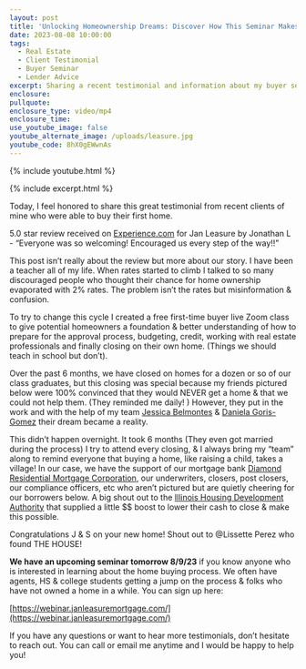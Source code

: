 ```yaml
---
layout: post
title: 'Unlocking Homeownership Dreams: Discover How This Seminar Makes It Possible'
date: 2023-08-08 10:00:00
tags:
  - Real Estate
  - Client Testimonial
  - Buyer Seminar
  - Lender Advice
excerpt: Sharing a recent testimonial and information about my buyer seminar.
enclosure:
pullquote:
enclosure_type: video/mp4
enclosure_time:
use_youtube_image: false
youtube_alternate_image: /uploads/leasure.jpg
youtube_code: 8hX0gEWwnAs
---
```

{% include youtube.html %}

{% include excerpt.html %}

Today, I feel honored to share this great testimonial from recent clients of mine who were able to buy their first home.

5\.0 star review received on&nbsp;[Experience.com](http://experience.com/) for Jan Leasure by Jonathan L - “Everyone was so welcoming! Encouraged us every step of the way!!”

This post isn’t really about the review but more about our story. I have been a teacher all of my life. When rates started to climb I talked to so many discouraged people who thought their chance for home ownership evaporated with 2% rates. The problem isn’t the rates but misinformation & confusion.&nbsp;

To try to change this cycle I created a free first-time buyer live Zoom class to give potential homeowners a foundation & better understanding of how to prepare for the approval process, budgeting, credit, working with real estate professionals and finally closing on their own home. (Things we should teach in school but don’t).&nbsp;

Over the past 6 months, we have closed on homes for a dozen or so of our class graduates, but this closing was special because my friends pictured below were 100% convinced that they would NEVER get a home & that we could not help them. (They reminded me daily! ) However, they put in the work and with the help of my team&nbsp;[Jessica Belmontes](https://www.linkedin.com/in/ACoAAArhVewB3Jzpv99Zb8ZVJ91oL9DjZ2XIris) &&nbsp;[Daniela Goris-Gomez](https://www.linkedin.com/in/ACoAABMxNrAB2Ih2jRUdLmO23kK1cWCJF6x2bB4) their dream became a reality.&nbsp;

This didn’t happen overnight. It took 6 months (They even got married during the process) I try to attend every closing, & I always bring my “team” along to remind everyone that buying a home, like raising a child, takes a village! In our case, we have the support of our mortgage bank&nbsp;[Diamond Residential Mortgage Corporation](https://www.linkedin.com/company/diamond-residential-mortgage/), our underwriters, closers, post closers, our compliance officers, etc who aren’t pictured but are quietly cheering for our borrowers below. A big shout out to the&nbsp;[Illinois Housing Development Authority](https://www.linkedin.com/company/illinois-housing-development-authority/) that supplied a little $$ boost to lower their cash to close & make this possible.&nbsp;

Congratulations J & S on your new home! Shout out to @Lissette Perez who found THE HOUSE!

**We have an upcoming seminar tomorrow 8/9/23** if you know anyone who is interested in learning about the home buying process. We often have agents, HS & college students getting a jump on the process & folks who have not owned a home in a while. You can sign up here:

[https://webinar.janleasuremortgage.com/](https://webinar.janleasuremortgage.com/)

If you have any questions or want to hear more testimonials, don’t hesitate to reach out. You can call or email me anytime and I would be happy to help you!